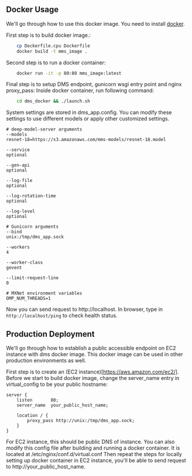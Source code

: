 ## Docker Usage
We'll go through how to use this docker image. You need to install [docker](https://docs.docker.com/engine/installation/).

First step is to build docker image.:
```bash
    cp Dockerfile.cpu Dockerfile
    docker build -t mms_image .
```

Second step is to run a docker container:
```bash
    docker run -it -p 80:80 mms_image:latest
```

Final step is to setup DMS endpoint, gunicorn wsgi entry point and nginx proxy_pass:
Inside docker container, run following command:
```bash
    cd dms_docker && ./launch.sh
```
System settings are stored in dms_app.config. You can modify these settings to use different models or apply other customized settings.

    # deep-model-server arguments
    --models
    resnet-18=https://s3.amazonaws.com/mms-models/resnet-18.model

    --service
    optional

    --gen-api
    optional

    --log-file
    optional

    --log-rotation-time
    optional

    --log-level
    optional

    # Gunicorn arguments
    --bind
    unix:/tmp/dms_app.sock

    --workers
    4

    --worker-class
    gevent

    --limit-request-line
    0

    # MXNet environment variables
    OMP_NUM_THREADS=1

Now you can send request to http://localhost.
In browser, type in `http://localhost/ping` to check health status.

## Production Deployment
We'll go through how to establish a public accessible endpoint on EC2 instance with dms docker image. This docker image can be used in other production environments as well.

First step is to create an (EC2 instance)[https://aws.amazon.com/ec2/].
Before we start to build docker image, change the server_name entry in virtual_config to be your public hostname:

    server {
        listen       80;
        server_name  your_public_host_name;

        location / {
            proxy_pass http://unix:/tmp/dms_app.sock;
        }
    }

For EC2 instance, this should be public DNS of instance.
You can also modify this config file after building and running a docker container. It is located at /etc/nginx/conf.d/virtual.conf
Then repeat the steps for locally setting up docker container in EC2 instance, you'll be able to send request to http://your_public_host_name.
